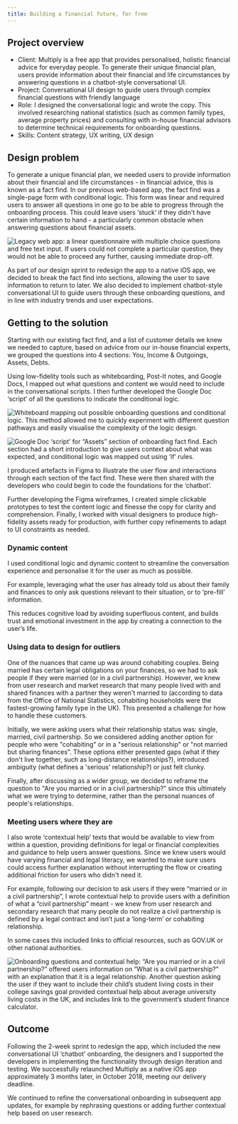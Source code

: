 ```yaml
---
title: Building a financial future, for free
---
```

<link rel="stylesheet" href="/../style.css">

## Project overview
* Client: Multiply is a free app that provides personalised, holistic financial advice for everyday people. To generate their unique financial plan, users provide information about their financial and life circumstances by answering questions in a chatbot-style conversational UI.
* Project: Conversational UI design to guide users through complex financial questions with friendly language
* Role: I designed the conversational logic and wrote the copy. This involved researching national statistics (such as common family types, average property prices) and consulting with in-house financial advisors to determine technical requirements for onboarding questions.
* Skills: Content strategy, UX writing, UX design

## Design problem
To generate a unique financial plan, we needed users to provide information about their financial and life circumstances - in financial advice, this is known as a fact find. In our previous web-based app, the fact find was a single-page form with conditional logic. This form was linear and required users to answer all questions in one go to be able to progress through the onboarding process. This could leave users ‘stuck’ if they didn't have certain information to hand - a particularly common obstacle when answering questions about financial assets.

![Legacy web app: a linear questionnaire with multiple choice questions and free text input. If users could not complete a particular question, they would not be able to proceed any further, causing immediate drop-off.
](https://user-images.githubusercontent.com/12902836/192864365-4045aeed-9758-4bc8-8aa0-afc28b134e23.png)

As part of our design sprint to redesign the app to a native iOS app, we decided to break the fact find into sections, allowing the user to save information to return to later. We also decided to implement chatbot-style conversational UI to guide users through these onboarding questions, and in line with industry trends and user expectations.

## Getting to the solution
Starting with our existing fact find, and a list of customer details we knew we needed to capture, based on advice from our in-house financial experts, we grouped the questions into 4 sections: You, Income & Outgoings, Assets, Debts.

Using low-fidelity tools such as whiteboarding, Post-It notes, and Google Docs, I mapped out what questions and content we would need to include in the conversational scripts. I then further developed the Google Doc ‘script’ of all the questions to indicate the conditional logic. 

![Whiteboard mapping out possible onboarding questions and conditional logic. This method allowed me to quickly experiment with different question pathways and easily visualise the complexity of the logic design.](https://user-images.githubusercontent.com/12902836/192864673-1943f04c-61b8-44df-8830-f879f678e9d9.jpeg)

![Google Doc ‘script’ for “Assets” section of onboarding fact find. Each section had a short introduction to give users context about what was expected, and conditional logic was mapped out using ‘if’ rules.](https://user-images.githubusercontent.com/12902836/192864727-bc0060d7-7bdc-42ad-9750-4b224ea75e74.jpeg) 

I produced artefacts in Figma to illustrate the user flow and interactions through each section of the fact find. These were then shared with the developers who could begin to code the foundations for the ‘chatbot’.

Further developing the Figma wireframes, I created simple clickable prototypes to test the content logic and finesse the copy for clarity and comprehension. Finally, I worked with visual designers to produce high-fidelity assets ready for production, with further copy refinements to adapt to UI constraints as needed.

### Dynamic content
I used conditional logic and dynamic content to streamline the conversation experience and personalise it for the user as much as possible. 

For example, leveraging what the user has already told us about their family and finances to only ask questions relevant to their situation, or to ‘pre-fill’ information.

This reduces cognitive load by avoiding superfluous content, and builds trust and emotional investment in the app by creating a connection to the user’s life.

### Using data to design for outliers
One of the nuances that came up was around cohabiting couples. Being married has certain legal obligations on your finances, so we had to ask people if they were married (or in a civil partnership). However, we knew from user research and market research that many people lived with and shared finances with a partner they weren't married to (according to data from the Office of National Statistics, cohabiting households were the fastest-growing family type in the UK). This presented a challenge for how to handle these customers.

Initially, we were asking users what their relationship status was: single, married, civil partnership. So we considered adding another option for people who were "cohabiting" or in a "serious relationship" or "not married but sharing finances". These options either presented gaps (what if they don't live together, such as long-distance relationships?), introduced ambiguity (what defines a 'serious' relationship?) or just felt clunky. 

Finally, after discussing as a wider group, we decided to reframe the question to "Are you married or in a civil partnership?" since this ultimately what we were trying to determine, rather than the personal nuances of people's relationships.

### Meeting users where they are
I also wrote ‘contextual help’ texts that would be available to view from within a question, providing definitions for legal or financial complexities and guidance to help users answer questions. Since we knew users would have varying financial and legal literacy, we wanted to make sure users could access further explanation without interrupting the flow or creating additional friction for users who didn't need it.

For example, following our decision to ask users if they were “married or in a civil partnership”, I wrote contextual help to provide users with a definition of what a “civil partnership” meant - we knew from user research and secondary research that many people do not realize a civil partnership is defined by a legal contract and isn’t just a ‘long-term’ or cohabiting relationship. 

In some cases this included links to official resources, such as GOV.UK or other national authorities. 

![Onboarding questions and contextual help: “Are you married or in a civil partnership?” offered users information on “What is a civil partnership?” with an explanation that it is a legal relationship. Another question asking the user if they want to include their child’s student living costs in their college savings goal provided contextual help about average university living costs in the UK, and includes link to the government’s student finance calculator.](https://user-images.githubusercontent.com/12902836/192864805-672d8805-706d-492f-ad45-5febdcf860cc.jpeg)

## Outcome
Following the 2-week sprint to redesign the app, which included the new conversational UI ‘chatbot’ onboarding, the designers and I supported the developers in implementing the functionality through design iteration and testing. We successfully relaunched Multiply as a native iOS app approximately 3 months later, in October 2018, meeting our delivery deadline. 

We continued to refine the conversational onboarding in subsequent app updates, for example by rephrasing questions or adding further contextual help based on user research. 
